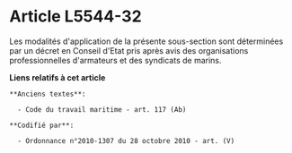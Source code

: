 # Article L5544-32

Les modalités d'application de la présente sous-section sont déterminées par un décret en Conseil d'Etat pris après avis des
organisations professionnelles d'armateurs et des syndicats de marins.

**Liens relatifs à cet article**

	**Anciens textes**:

	  - Code du travail maritime - art. 117 (Ab)

	**Codifié par**:

	  - Ordonnance n°2010-1307 du 28 octobre 2010 - art. (V)
